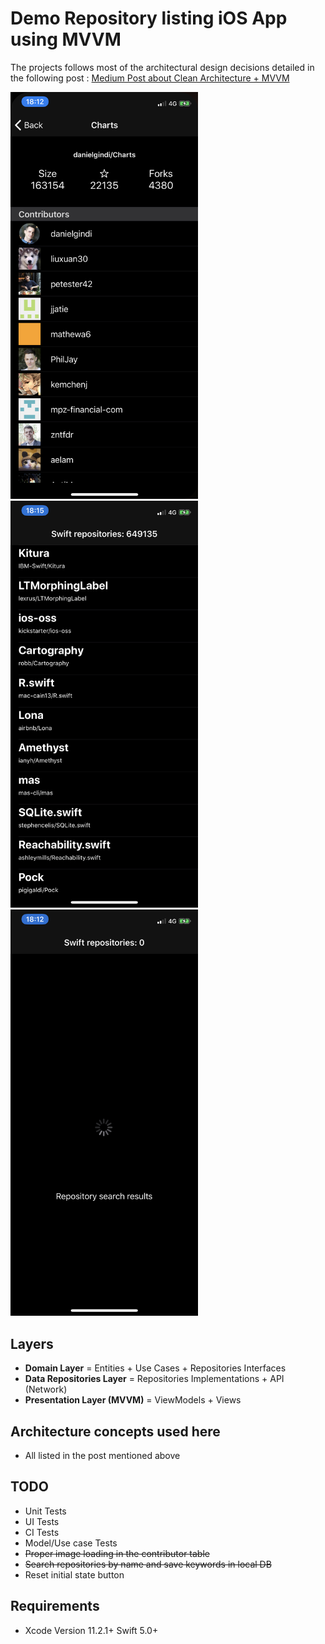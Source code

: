# Demo Repository listing iOS App using MVVM

The projects follows most of the architectural design decisions detailed in the following post : <a href="https://tech.olx.com/clean-architecture-and-mvvm-on-ios-c9d167d9f5b3">Medium Post about Clean Architecture + MVVM</a>



<img src="https://github.com/IQnQ/SwiftList/blob/master/readme_assets/IMG_4C8675841725-1.jpeg" width="300"><img src="https://github.com/IQnQ/SwiftList/blob/master/readme_assets/IMG_D30E60F26022-1.jpeg" width="300"><img src="https://github.com/IQnQ/SwiftList/blob/master/readme_assets/IMG_F1F38DB591C8-1.jpeg" width="300">


## Layers
* **Domain Layer** = Entities + Use Cases + Repositories Interfaces 
* **Data Repositories Layer** = Repositories Implementations + API (Network) 
* **Presentation Layer (MVVM)** = ViewModels + Views

## Architecture concepts used here
* All listed in the post mentioned above

## TODO
* Unit Tests 
* UI Tests
* CI Tests
* Model/Use case Tests
* <s>Proper image loading in the contributor table</s>
* <s>Search repositories by name and save keywords in local DB</s>
* Reset initial state button

## Requirements
* Xcode Version 11.2.1+  Swift 5.0+
